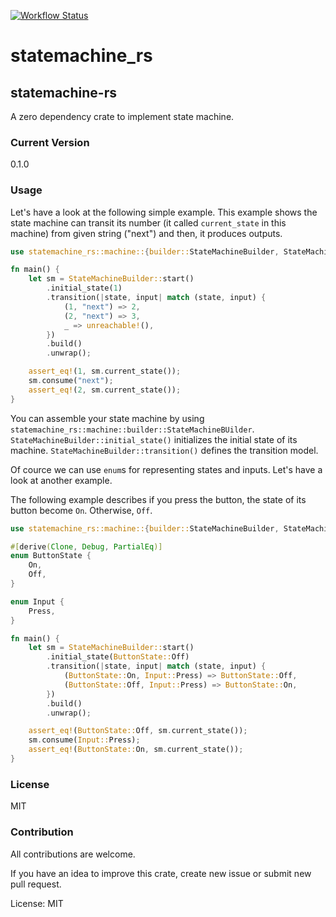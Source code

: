 [![Workflow Status](https://github.com/yuk1ty/statemachine-rs/workflows/Rust/badge.svg)](https://github.com/yuk1ty/statemachine-rs/actions?query=workflow%3A%22Rust%22)

# statemachine_rs

## statemachine-rs
A zero dependency crate to implement state machine.

### Current Version
0.1.0

### Usage
Let's have a look at the following simple example. This example shows the state machine
can transit its number (it called `current_state` in this machine)
from given string ("next") and then, it produces outputs.

```rust
use statemachine_rs::machine::{builder::StateMachineBuilder, StateMachine};

fn main() {
    let sm = StateMachineBuilder::start()
        .initial_state(1)
        .transition(|state, input| match (state, input) {
            (1, "next") => 2,
            (2, "next") => 3,
            _ => unreachable!(),
        })
        .build()
        .unwrap();

    assert_eq!(1, sm.current_state());
    sm.consume("next");
    assert_eq!(2, sm.current_state());
}
```

You can assemble your state machine by using `statemachine_rs::machine::builder::StateMachineBUilder`.
`StateMachineBuilder::initial_state()` initializes the initial state of its machine.
`StateMachineBuilder::transition()` defines the transition model.

Of cource we can use `enum`s for representing states and inputs. Let's have a look at another example.

The following example describes if you press the button, the state of its button become `On`. Otherwise, `Off`.

```rust
use statemachine_rs::machine::{builder::StateMachineBuilder, StateMachine};

#[derive(Clone, Debug, PartialEq)]
enum ButtonState {
    On,
    Off,
}

enum Input {
    Press,
}

fn main() {
    let sm = StateMachineBuilder::start()
        .initial_state(ButtonState::Off)
        .transition(|state, input| match (state, input) {
            (ButtonState::On, Input::Press) => ButtonState::Off,
            (ButtonState::Off, Input::Press) => ButtonState::On,
        })
        .build()
        .unwrap();

    assert_eq!(ButtonState::Off, sm.current_state());
    sm.consume(Input::Press);
    assert_eq!(ButtonState::On, sm.current_state());
}
```
### License
MIT

### Contribution
All contributions are welcome.

If you have an idea to improve this crate, create new issue or submit new pull request.

License: MIT

